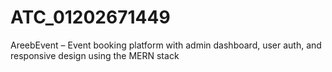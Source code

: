 # ATC_01202671449
AreebEvent – Event booking platform with admin dashboard, user auth, and responsive design using the MERN stack
